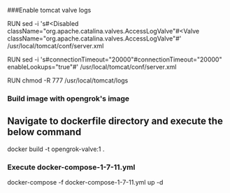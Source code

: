 ###Enable tomcat valve logs

RUN sed -i 's#<Disabled className="org.apache.catalina.valves.AccessLogValve"#<Valve className="org.apache.catalina.valves.AccessLogValve"#' /usr/local/tomcat/conf/server.xml

RUN sed -i 's#connectionTimeout="20000"#connectionTimeout="20000" enableLookups="true"#' /usr/local/tomcat/conf/server.xml

RUN chmod -R 777 /usr/local/tomcat/logs


### Build image with opengrok's image
## Navigate to dockerfile directory and execute the below command

docker build -t opengrok-valve:1 .


### Execute docker-compose-1-7-11.yml

docker-compose -f docker-compose-1-7-11.yml up -d
